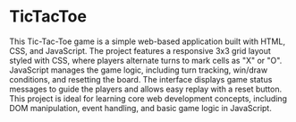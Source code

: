 # TicTacToe
This Tic-Tac-Toe game is a simple web-based application built with HTML, CSS, and JavaScript. The project features a responsive 3x3 grid layout styled with CSS, where players alternate turns to mark cells as "X" or "O". JavaScript manages the game logic, including turn tracking, win/draw conditions, and resetting the board. The interface displays game status messages to guide the players and allows easy replay with a reset button. This project is ideal for learning core web development concepts, including DOM manipulation, event handling, and basic game logic in JavaScript.

